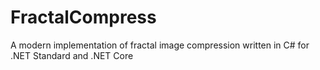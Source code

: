 # FractalCompress
A modern implementation of fractal image compression written in C# for .NET Standard and .NET Core
